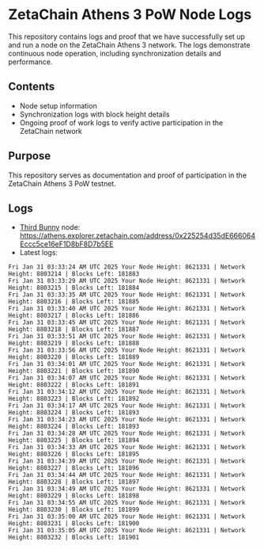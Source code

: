 # ZetaChain Athens 3 PoW Node Logs
This repository contains logs and proof that we have successfully set up and run a node on the ZetaChain Athens 3 network. The logs demonstrate continuous node operation, including synchronization details and performance.

## Contents
- Node setup information
- Synchronization logs with block height details
- Ongoing proof of work logs to verify active participation in the ZetaChain network

## Purpose
This repository serves as documentation and proof of participation in the ZetaChain Athens 3 PoW testnet.

## Logs

- [Third Bunny](https://thirdbunny.xyz/) node: https://athens.explorer.zetachain.com/address/0x225254d35dE666064Eccc5ce16eF1D8bF8D7b5EE
- Latest logs:
```
Fri Jan 31 03:33:24 AM UTC 2025 Your Node Height: 8621331 | Network Height: 8803214 | Blocks Left: 181883
Fri Jan 31 03:33:29 AM UTC 2025 Your Node Height: 8621331 | Network Height: 8803215 | Blocks Left: 181884
Fri Jan 31 03:33:35 AM UTC 2025 Your Node Height: 8621331 | Network Height: 8803216 | Blocks Left: 181885
Fri Jan 31 03:33:40 AM UTC 2025 Your Node Height: 8621331 | Network Height: 8803217 | Blocks Left: 181886
Fri Jan 31 03:33:45 AM UTC 2025 Your Node Height: 8621331 | Network Height: 8803218 | Blocks Left: 181887
Fri Jan 31 03:33:51 AM UTC 2025 Your Node Height: 8621331 | Network Height: 8803219 | Blocks Left: 181888
Fri Jan 31 03:33:56 AM UTC 2025 Your Node Height: 8621331 | Network Height: 8803220 | Blocks Left: 181889
Fri Jan 31 03:34:01 AM UTC 2025 Your Node Height: 8621331 | Network Height: 8803221 | Blocks Left: 181890
Fri Jan 31 03:34:07 AM UTC 2025 Your Node Height: 8621331 | Network Height: 8803222 | Blocks Left: 181891
Fri Jan 31 03:34:12 AM UTC 2025 Your Node Height: 8621331 | Network Height: 8803223 | Blocks Left: 181892
Fri Jan 31 03:34:17 AM UTC 2025 Your Node Height: 8621331 | Network Height: 8803224 | Blocks Left: 181893
Fri Jan 31 03:34:23 AM UTC 2025 Your Node Height: 8621331 | Network Height: 8803224 | Blocks Left: 181893
Fri Jan 31 03:34:28 AM UTC 2025 Your Node Height: 8621331 | Network Height: 8803225 | Blocks Left: 181894
Fri Jan 31 03:34:33 AM UTC 2025 Your Node Height: 8621331 | Network Height: 8803226 | Blocks Left: 181895
Fri Jan 31 03:34:39 AM UTC 2025 Your Node Height: 8621331 | Network Height: 8803227 | Blocks Left: 181896
Fri Jan 31 03:34:44 AM UTC 2025 Your Node Height: 8621331 | Network Height: 8803228 | Blocks Left: 181897
Fri Jan 31 03:34:49 AM UTC 2025 Your Node Height: 8621331 | Network Height: 8803229 | Blocks Left: 181898
Fri Jan 31 03:34:55 AM UTC 2025 Your Node Height: 8621331 | Network Height: 8803230 | Blocks Left: 181899
Fri Jan 31 03:35:00 AM UTC 2025 Your Node Height: 8621331 | Network Height: 8803231 | Blocks Left: 181900
Fri Jan 31 03:35:05 AM UTC 2025 Your Node Height: 8621331 | Network Height: 8803232 | Blocks Left: 181901
```

